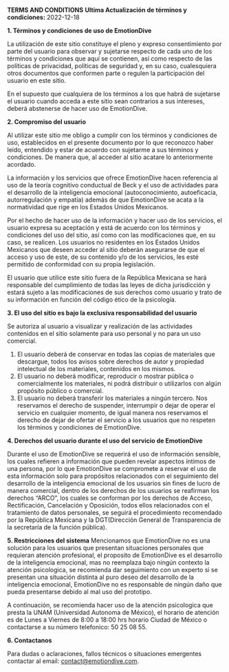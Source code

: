 **TERMS AND CONDITIONS**
**Ultima Actualización de términos y condiciones:** 2022-12-18

**1. Términos y condiciones de uso de EmotionDive**

La utilización de este sitio constituye el pleno y expreso consentimiento por parte del usuario para observar y sujetarse respecto de cada uno de los términos y condiciones que aquí se contienen, así como respecto de las políticas de privacidad, políticas de seguridad y, en su caso, cualesquiera otros documentos que conformen parte o regulen la participación del usuario en este sitio.

En el supuesto que cualquiera de los términos a los que habrá de sujetarse el usuario cuando acceda a este sitio sean contrarios a sus intereses, deberá abstenerse de hacer uso de EmotionDive.

**2. Compromiso del usuario**

Al utilizar este sitio me obligo a cumplir con los términos y condiciones de uso, establecidos en el presente documento por lo que reconozco haber leído, entendido y estar de acuerdo con sujetarme a sus términos y condiciones. De manera que, al acceder al sitio acatare lo anteriormente acordado.

La información y los servicios que ofrece EmotionDive hacen referencia al uso de la teoría cognitivo conductual de Beck y el uso de actividades para el desarrollo de la inteligencia emocional (autoconocimiento, autoeficacia, autorregulación y empatía) además de que EmotionDive se acata a la normatividad que rige en los Estados Unidos Mexicanos.

Por el hecho de hacer uso de la información y hacer uso de los servicios, el usuario expresa su aceptación y está de acuerdo con los términos y condiciones del uso del sitio, así como con las modificaciones que, en su caso, se realicen.
Los usuarios no residentes en los Estados Unidos Mexicanos que deseen acceder al sitio deberán asegurarse de que el acceso y uso de este, de su contenido y/o de los servicios, les esté permitido de conformidad con su propia legislación.

El usuario que utilice este sitio fuera de la República Mexicana se hará responsable del cumplimiento de todas las leyes de dicha jurisdicción y estará sujeto a las modificaciones de sus derechos como usuario y trato de su información en función del código ético de la psicología.

**3. El uso del sitio es bajo la exclusiva responsabilidad del usuario**

Se autoriza al usuario a visualizar y realización de las actividades contenidos en el sitio solamente para uso personal y no para un uso comercial.

1. El usuario deberá de conservar en todas las copias de materiales que descargue, todos los avisos sobre derechos de autor y propiedad intelectual de los materiales, contenidos en los mismos.
2. El usuario no deberá modificar, reproducir o mostrar pública o comercialmente los materiales, ni podrá distribuir o utilizarlos con algún propósito público o comercial.
3. El usuario no deberá transferir los materiales a ningún tercero.
   Nos reservamos el derecho de suspender, interrumpir o dejar de operar el servicio en cualquier momento, de igual manera nos reservamos el derecho de dejar de ofertar el servicio a los usuarios que no respeten los términos y condiciones de EmotionDive.

**4. Derechos del usuario durante el uso del servicio de EmotionDive**

Durante el uso de EmotionDive se requerirá el uso de información sensible, los cuales refieren a información que pueden revelar aspectos íntimos de una persona, por lo que EmotionDive se compromete a reservar el uso de esta información solo para propósitos relacionados con el seguimiento del desarrollo de la inteligencia emocional de los usuarios sin fines de lucro de manera comercial, dentro de los derechos de los usuarios se reafirman los derechos “ARCO”, los cuales se conforman por los derechos de Acceso, Rectificación, Cancelación y Oposición, todos ellos relacionados con el tratamiento de datos personales, se seguirá el procedimiento recomendado por la República Mexicana y la DGT(Dirección General de Transparencia de la secretaría de la función pública).

**5. Restricciones del sistema**
Mencionamos que EmotionDive no es una solución para los usuarios que presentan situaciones personales que requieran atención profesional, el proposito de EmotionDive es el desarrollo de la inteligencia emocional, mas no reemplaza bajo ningún contexto la atención psicologica, se recomienda dar seguimiento con un experto si se presentan una situación distinta al puro deseo del desarrollo de la inteligencia emocional, EmotionDive no es responsable de ningún daño que pueda presentarse debido al mal uso del prototipo.

A continuación, se recomienda hacer uso de la atención psicologica que presta la UNAM (Universidad Autonoma de México), el horario de atención es de Lunes a Viernes de 8:00 a 18:00 hrs horario Ciudad de México o contactarse a su número telefonico: 50 25 08 55.

**6. Contactanos**

Para dudas o aclaraciones, fallos técnicos o situaciones emergentes contactar al email: contact@emotiondive.com.
